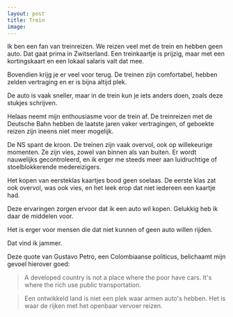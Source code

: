 ```yaml
---
layout: post
title: Trein
image:
---
```


Ik ben een fan van treinreizen. We reizen veel met de trein en hebben geen auto. Dat gaat prima in Zwitserland. Een treinkaartje is prijzig, maar met een kortingskaart en een lokaal salaris valt dat mee.

Bovendien krijg je er veel voor terug. De treinen zijn comfortabel, hebben zelden vertraging en er is bijna altijd plek.

De auto is vaak sneller, maar in de trein kun je iets anders doen, zoals deze stukjes schrijven.

Helaas neemt mijn enthousiasme voor de trein af. De treinreizen met de Deutsche Bahn hebben de laatste jaren vaker vertragingen, of geboekte reizen zijn ineens niet meer mogelijk.

De NS spant de kroon. De treinen zijn vaak overvol, ook op willekeurige momenten. Ze zijn vies, zowel van binnen als van buiten. Er wordt nauwelijks gecontroleerd, en ik erger me steeds meer aan luidruchtige of stoelblokkerende medereizigers.

Het kopen van eersteklas kaartjes bood geen soelaas. De eerste klas zat ook overvol, was ook vies, en het leek erop dat niet iedereen een kaartje had.

Deze ervaringen zorgen ervoor dat ik een auto wil kopen. Gelukkig heb ik daar de middelen voor.

Het is erger voor mensen die dat niet kunnen of geen auto willen rijden.

Dat vind ik jammer.

Deze quote van Gustavo Petro, een Colombiaanse politicus, belichaamt mijn gevoel hierover goed:

> A developed country is not a place where the poor have cars. It's where the rich use public transportation.

> Een ontwikkeld land is niet een plek waar armen auto's hebben. Het is waar de rijken met het openbaar vervoer reizen.
